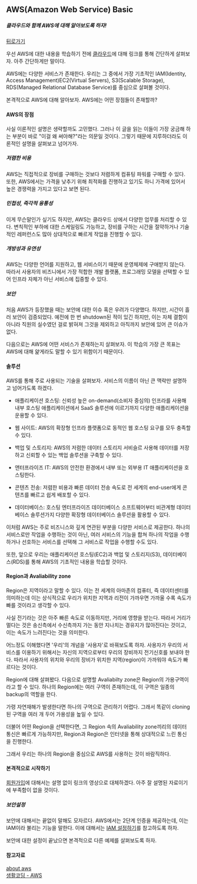 ## AWS(Amazon Web Service) Basic

##### 클라우드와 함께 AWS에 대해 알아보도록 하자!  

[뒤로가기](/aws/README.md)  

우선 AWS에 대한 내용을 학습하기 전에 [클라우드](/commonsense/cloud/README.md)에 대해 링크를 통해 간단하게 살펴보자. 아주 간단하게만 말이다.  

AWS에는 다양한 서비스가 존재한다. 우리는 그 중에서 가장 기초적인 IAM(Identity, Access Management)EC2(Virtual Servers), S3(Scalable Storage), RDS(Managed Relational Database Service)를 중심으로 살펴볼 것이다.  

본격적으로 AWS에 대해 알아보자. AWS에는 어떤 장점들이 존재할까?  

#### AWS의 장점  

사실 이론적인 설명은 생략할까도 고민했다. 그러나 이 글을 읽는 이들이 가장 궁금해 하는 부분이 바로 "이걸 왜 써야해?"라는 의문일 것이다. 그렇기 때문에 지루하더라도 이론적인 설명을 살펴보고 넘어가자.  

##### 저렴한 비용  

AWS는 직접적으로 장비를 구매하는 것보다 저렴하게 컴퓨팅 파워를 구매할 수 있다. 또한, AWS에서는 가격을 낮추기 위해 최적화를 진행하고 있기도 하니 가격에 있어서 높은 경쟁력을 가지고 있다고 보면 된다.  

##### 민첩성, 즉각적 융통성  

이게 무슨말인가 싶기도 하지만, AWS는 클라우드 상에서 다양한 업무를 처리할 수 있다. 변칙적인 부하에 대한 스케일링도 가능하고, 장비를 구하는 시간을 절약하거나 기술적인 레퍼런스도 많아 상대적으로 빠르게 작업을 진행할 수 있다.  

##### 개방성과 유연성  

AWS는 다양한 언어를 지원하고, 웹 서비스이기 때문에 운영체제에 구애받지 않는다. 따라서 사용자의 비즈니에서 가장 적합한 개발 플랫폼, 프로그래밍 모델을 선택할 수 있어 인프라 자체가 아닌 서비스에 집중할 수 있다.  

##### 보안  

처음 AWS가 등장했을 때는 보안에 대한 이슈 혹은 우려가 다양했다. 하지만, 시간이 흘러 보안이 검증되었다. 예전에 한 번 shutdown된 적이 있긴 하지만, 이는 자체 결함이 아니라 직원의 실수였던 걸로 밝혀져 그것을 제외하고 아직까지 보안에 있어 큰 이슈가 없다.  

다음으로는 AWS에 어떤 서비스가 존재하는지 살펴보자. 이 학습의 가장 큰 목표는 AWS에 대해 얉게라도 말할 수 있기 위함이기 때문이다.  

#### 솔루션  

AWS를 통해 주로 사용되는 기술을 살펴보자. 서비스의 이름이 아닌 큰 맥락만 설명하고 넘어가도록 하겠다.  

* 애플리케이션 호스팅: 신뢰성 높은 on-demand(소비자 중심의) 인프라를 사용해 내부 호스팅 애플리케이션에서 SaaS 솔루션에 이르기까지 다양한 애플리케이션을 운용할 수 있다.  

* 웹 사이트: AWS의 확장형 인프라 플랫폼으로 동적인 웹 호스팅 요구를 모두 충족할 수 있다.  

* 백업 및 스토리지: AWS의 저렴한 데이터 스토리지 서비슬르 사용해 데이터를 저장하고 신뢰할 수 있는 백업 솔루션을 구축할 수 있다.  

* 앤터프라이즈 IT: AWS의 안전한 환경에서 내부 또는 외부용 IT 애플리케이션을 호스팅한다.  

* 콘텐츠 전송: 저렴한 비용과 빠른 데이터 전송 속도로 전 세계의 end-user에게 콘텐츠를 빠르고 쉽게 배포할 수 있다.  

* 데이터베이스: 호스팅 엔터프라이즈 데이터베이스 소프트웨어부터 비관계형 데이터베이스 솔루션가지 다양한 확장형 데이터베이스 솔루션을 활용할 수 있다.  

이처럼 AWS는 주로 비즈니스와 깊게 연관된 부분을 다양한 서비스로 제공한다. 하나의 서비스로만 작업을 수행하는 것이 아닌, 여러 서비스의 기능을 합쳐 하나의 작업을 수행하거나 선호하는 서비스를 선택해 그 서비스로 작업을 수행할 수도 있다.  

또한, 앞으로 우리는 애플리케이션 호스팅(EC2)과 백업 및 스토리지(S3), 데이터베이스(RDS)를 통해 AWS의 기초적인 내용을 학습할 것이다.

#### Region과 Avaliability zone

Region은 지역이라고 말할 수 있다. 이는 전 세계의 아마존의 컴퓨터, 즉 데이터센터를 의미하는데 이는 상식적으로 우리가 위치한 지역과 리전이 가까우면 가까울 수록 속도가 빠를 것이라고 생각할 수 있다.  

사실 전기라는 것은 아주 빠른 속도로 이동하지만, 거리에 영향을 받는다. 따라서 거리가 멀다는 것은 송신측에서 수신측까지 가는 동안 지나치는 경유지가 많아진다는 것이고, 이는 속도가 느려진다는 것을 의미한다.  

어느정도 이해했다면 '우리'의 개념을 '사용자'로 바꿔보도록 하자. 사용자가 우리의 서비스를 이용하기 위해서는 자신의 지역으로부터 우리의 장비까지 전기신호를 보내야 한다. 따라서 사용자의 위치와 우리의 장비가 위치한 지역(region)이 가까워야 속도가 빠르다는 것이다.  

Region에 대해 살펴봤다. 다음으로 설명할 Avaliabilty zone은 Region의 가용구역이라고 할 수 있다. 하나의 Region에는 여러 구역이 존재하는데, 이 구역은 일종의 backup의 역할을 한다.  

가령 자연재해가 발생한다면 하나의 구역으로 관리하기 어렵다. 그래서 똑같이 cloning된 구역을 여러 개 두어 가용성을 높일 수 있다.  

더불어 어떤 Region을 선택한다면, 그 Region 속의 Avaliability zone끼리의 데이터 통신은 빠르게 가능하지만, Region과 Region은 인터넷을 통해 상대적으로 느린 통신을 진행한다.  

그래서 우리는 하나의 Region을 중심으로 AWS를 사용하는 것이 바람직하다.

#### 본격적으로 시작하기  

[회원가입](https://opentutorials.org/course/2717/11272)에 대해서는 설명 없이 링크의 영상으로 대체하겠다. 아주 잘 설명된 자료이기에 부족함이 없을 것이다.  

##### 보안설정

보안에 대해서는 끝없이 말해도 모자르다. AWS에서는 2단계 인증을 제공하는데, 이는 IAM이라 불리는 기능을 말한다. 이에 대해서는 [IAM 설정하기](/aws/iam/README.md)를 참고하도록 하자.  

보안에 대한 설정이 끝났으면 본격적으로 다른 예제를 살펴보도록 하자.  

#### 참고자료  

[about aws](https://aws.amazon.com/ko/about-aws/)  
[생활코딩 - AWS](https://opentutorials.org/course/2717/11268)  
